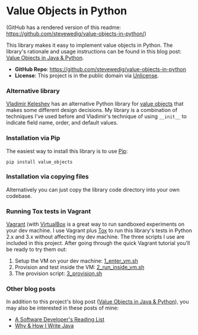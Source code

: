 Value Objects in Python
=======================

(GitHub has a rendered version of this readme: https://github.com/stevewedig/value-objects-in-python/)

This library makes it easy to implement value objects in Python. The library's rationale and usage instructions can be found in this blog post: [Value Objects in Java & Python](http://stevewedig.com/2014/07/31/value-objects-in-java-and-python/).

* **GitHub Repo**: https://github.com/stevewedig/value-objects-in-python
* **License**: This project is in the public domain via [Unlicense](http://unlicense.org).

### Alternative library

[Vladimir Keleshev](https://github.com/halst) has an alternative Python library for [value objects](https://github.com/halst/value) that makes some different design decisions. My library is a combination of techniques I've used before and Vladimir's technique of using `__init__` to indicate field name, order, and default values.

### Installation via Pip

The easiest way to install this library is to use [Pip](http://en.wikipedia.org/wiki/Pip_(package_manager)):

    pip install value_objects

### Installation via copying files

Alternatively you can just copy the library code directory into your own codebase.

### Running Tox tests in Vagrant

[Vagrant](http://www.vagrantup.com/) (with [VirtualBox](http://en.wikipedia.org/wiki/VirtualBox) is a great way to run sandboxed experiments on your dev machine. I use Vagrant plus [Tox](https://testrun.org/tox/) to run this library's tests in Python 2.x and 3.x without affecting my dev machine. The three scripts I use are included in this project. After going through the quick Vagrant tutorial you'll be ready to try them out:

1. Setup the VM on your dev machine: [1_enter_vm.sh](https://github.com/stevewedig/value-objects-in-python/blob/master/vagrant/1_enter_vm.sh)
1. Provision and test inside the VM: [2_run_inside_vm.sh](https://github.com/stevewedig/value-objects-in-python/blob/master/vagrant/2_run_inside_vm.sh)
1. The provision script: [3_provision.sh](https://github.com/stevewedig/value-objects-in-python/blob/master/vagrant/3_provision.sh)


### Other blog posts

In addition to this project's blog post ([Value Objects in Java & Python](http://stevewedig.com/2014/07/31/value-objects-in-java-and-python/)), you may also be interested in these posts of mine:

* [A Software Developer's Reading List](http://stevewedig.com/2014/02/03/software-developers-reading-list/)
* [Why & How I Write Java](http://stevewedig.com/2014/02/17/why-and-how-i-write-java/)

